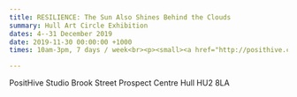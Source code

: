 ```yaml
---
title: RESILIENCE: The Sun Also Shines Behind the Clouds
summary: Hull Art Circle Exhibition
dates: 4--31 December 2019
date: 2019-11-30 00:00:00 +1000
times: 10am-3pm, 7 days / week<br><p><small><a href="http://posithive.co.uk" title="PositHive">www.posithive.co.uk</small><br><a href="https://www.facebook.com/PositHiveHull" title="PositHive on Facebook">PositHive on Facebook</a></small></p>

---
```


PositHive Studio
Brook Street
Prospect Centre
Hull HU2 8LA